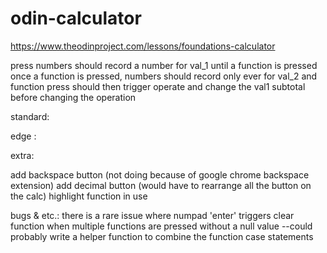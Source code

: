 # odin-calculator
https://www.theodinproject.com/lessons/foundations-calculator


press numbers should record a number for val_1 until a function is pressed
once a function is pressed, numbers should record only ever for val_2
and function press should then trigger operate and change the val1 subtotal before changing the operation


standard:
<!-- input number for val_1 -->
<!-- press function -->
<!-- input number for val_2 -->
<!-- press equals -->

edge :
<!-- press function before values are entered -->
<!-- divide by zero or null -->
<!-- floats -->
<!-- enter val 1 press equals -->
<!-- enter val1 enter function enter val 2 press non equal operator -->
<!-- press two function calls one after another -->

extra:
<!-- add keyboard functionality -->
add backspace button (not doing because of google chrome backspace extension)
add decimal button (would have to rearrange all the button on the calc)
highlight function in use


bugs & etc.:
there is a rare issue where numpad 'enter' triggers clear function when multiple functions are pressed without a null value
--could probably write a helper function to combine the function case statements